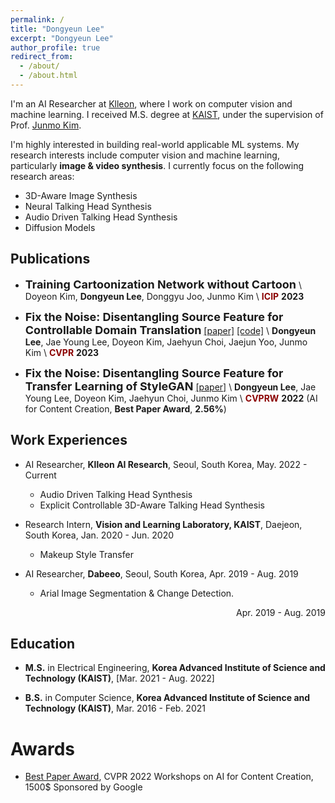 ```yaml
---
permalink: /
title: "Dongyeun Lee"
excerpt: "Dongyeun Lee"
author_profile: true
redirect_from:
  - /about/
  - /about.html
---
```

I'm an AI Researcher at [Klleon](https://klleon.io/), where I work on computer vision and machine learning. 
I received M.S. degree at [KAIST](https://www.kaist.ac.kr/), under the supervision of Prof. [Junmo Kim](http://siit.kaist.ac.kr/Faculty).

I'm highly interested in building real-world applicable ML systems. My research interests include computer vision and machine learning, particularly **image & video synthesis**. I currently focus on the following research areas:
 - 3D-Aware Image Synthesis
 - Neural Talking Head Synthesis
 - Audio Driven Talking Head Synthesis
 - Diffusion Models

## Publications
- **<font size="4">Training Cartoonization Network without Cartoon</font>** \\
Doyeon Kim, **Dongyeun Lee**, Donggyu Joo, Junmo Kim \\
<span style="color:darkred">**ICIP**</span> **2023**

- **<font size="4">Fix the Noise: Disentangling Source Feature for Controllable Domain Translation</font>**
[[paper]](https://openaccess.thecvf.com/content/CVPR2023/html/Lee_Fix_the_Noise_Disentangling_Source_Feature_for_Controllable_Domain_Translation_CVPR_2023_paper.html) [[code]](https://github.com/LeeDongYeun/FixNoise) \\
**Dongyeun Lee**, Jae Young Lee, Doyeon Kim, Jaehyun Choi, Jaejun Yoo, Junmo Kim \\
<span style="color:darkred">**CVPR**</span> **2023**

- **<font size="4">Fix the Noise: Disentangling Source Feature for Transfer Learning of StyleGAN</font>**
[[paper]](https://arxiv.org/abs/2204.14079) \\
**Dongyeun Lee**, Jae Young Lee, Doyeon Kim, Jaehyun Choi, Junmo Kim \\
<span style="color:darkred">**CVPRW**</span> **2022** (AI for Content Creation, **Best Paper Award**, **2.56%**)

## Work Experiences
- AI Researcher, **Klleon AI Research**, Seoul, South Korea, May. 2022 - Current
  - Audio Driven Talking Head Synthesis
  - Explicit Controllable 3D-Aware Talking Head Synthesis

- Research Intern, **Vision and Learning Laboratory, KAIST**, Daejeon, South Korea, Jan. 2020 - Jun. 2020
  - Makeup Style Transfer

- AI Researcher, **Dabeeo**, Seoul, South Korea, Apr. 2019 - Aug. 2019
  - Arial Image Segmentation & Change Detection.
<p style='text-align: right;'>Apr. 2019 - Aug. 2019</p>

## Education
- **M.S.** in Electrical Engineering, **Korea Advanced Institute of Science and Technology (KAIST)**, [Mar. 2021 - Aug. 2022]

- **B.S.** in Computer Science, **Korea Advanced Institute of Science and Technology (KAIST)**, Mar. 2016 - Feb. 2021

# Awards
- [Best Paper Award](images/CVPRW2022_award.jpeg), CVPR 2022 Workshops on AI for Content Creation, 1500$ Sponsored by Google